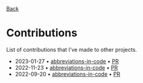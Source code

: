 [Back](./README.md)

[abbrincode]:https://github.com/kisvegabor/abbreviations-in-code

# Contributions

List of contributions that I've made to other projects.

-  2023-01-27 • [abbreviations-in-code][abbrincode] • [PR](https://github.com/kisvegabor/abbreviations-in-code/pull/30)
-  2022-11-23 • [abbreviations-in-code][abbrincode] • [PR](https://github.com/kisvegabor/abbreviations-in-code/pull/13)
-  2022-09-20 • [abbreviations-in-code][abbrincode] • [PR](https://github.com/kisvegabor/abbreviations-in-code/pull/8)

